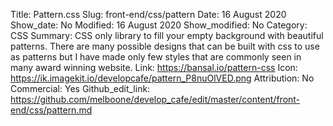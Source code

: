 Title: Pattern.css
Slug: front-end/css/pattern
Date: 16 August 2020
Show_date: No
Modified: 16 August 2020
Show_modified: No
Category: CSS
Summary: CSS only library to fill your empty background with beautiful patterns. There are many possible designs that can be built with css to use as patterns but I have made only few styles that are commonly seen in many award winning website. 
Link: https://bansal.io/pattern-css
Icon: https://ik.imagekit.io/developcafe/pattern_P8nuOlVED.png
Attribution: No
Commercial: Yes
Github_edit_link: https://github.com/melboone/develop_cafe/edit/master/content/front-end/css/pattern.md